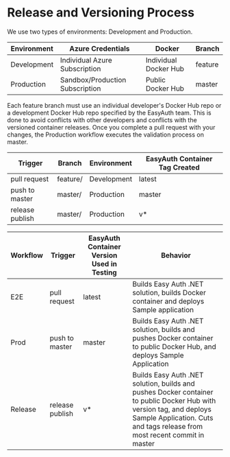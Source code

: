 # Release and Versioning Process

We use two types of environments: Development and Production. 

| Environment | Azure Credentials | Docker | Branch |
|--- | --- | ---| ---|
| Development | Individual Azure Subscription | Individual Docker Hub | feature |
| Production | Sandbox/Production Subscription | Public Docker Hub | master |

Each feature branch must use an individual developer's Docker Hub repo or a development Docker Hub repo specified by the EasyAuth team. This is done to avoid conflicts with other developers and conflicts with the versioned container releases. Once you complete a pull request with your changes, the Production workflow executes the validation process on master. 


| Trigger | Branch | Environment | EasyAuth Container Tag Created |
|--- | --- | ---| ---|
| pull request | feature/ | Development | latest |
| push to master | master/  | Production | master |
| release publish | master/ | Production | v* |


| Workflow | Trigger | EasyAuth Container Version Used in Testing | Behavior |
|--- | --- | ---| --- |
| E2E | pull request| latest | Builds Easy Auth .NET solution, builds Docker container and deploys Sample application |
| Prod | push to master| master | Builds Easy Auth .NET solution, builds and pushes Docker container to public Docker Hub, and deploys Sample Application |
| Release| release publish | v* | Builds Easy Auth .NET solution, builds and pushes Docker container to public Docker Hub with version tag, and deploys Sample Application. Cuts and tags release from most recent commit in master| 

